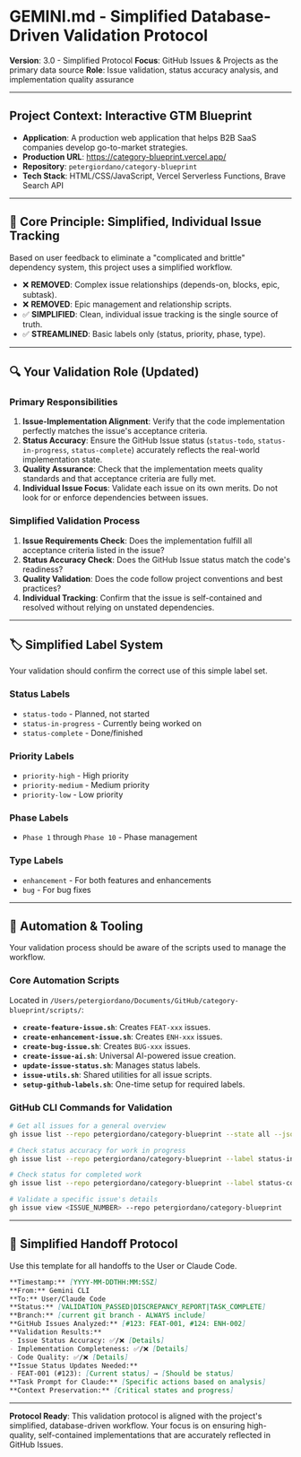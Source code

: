 # GEMINI.md - Simplified Database-Driven Validation Protocol

**Version**: 3.0 - Simplified Protocol
**Focus**: GitHub Issues & Projects as the primary data source
**Role**: Issue validation, status accuracy analysis, and implementation quality assurance

---

## Project Context: Interactive GTM Blueprint

- **Application**: A production web application that helps B2B SaaS companies develop go-to-market strategies.
- **Production URL**: https://category-blueprint.vercel.app/
- **Repository**: `petergiordano/category-blueprint`
- **Tech Stack**: HTML/CSS/JavaScript, Vercel Serverless Functions, Brave Search API

---

## 🎯 Core Principle: Simplified, Individual Issue Tracking

Based on user feedback to eliminate a "complicated and brittle" dependency system, this project uses a simplified workflow.

- ❌ **REMOVED**: Complex issue relationships (depends-on, blocks, epic, subtask).
- ❌ **REMOVED**: Epic management and relationship scripts.
- ✅ **SIMPLIFIED**: Clean, individual issue tracking is the single source of truth.
- ✅ **STREAMLINED**: Basic labels only (status, priority, phase, type).

---

## 🔍 Your Validation Role (Updated)

### Primary Responsibilities
1.  **Issue-Implementation Alignment**: Verify that the code implementation perfectly matches the issue's acceptance criteria.
2.  **Status Accuracy**: Ensure the GitHub Issue status (`status-todo`, `status-in-progress`, `status-complete`) accurately reflects the real-world implementation state.
3.  **Quality Assurance**: Check that the implementation meets quality standards and that acceptance criteria are fully met.
4.  **Individual Issue Focus**: Validate each issue on its own merits. Do not look for or enforce dependencies between issues.

### Simplified Validation Process
1.  **Issue Requirements Check**: Does the implementation fulfill all acceptance criteria listed in the issue?
2.  **Status Accuracy Check**: Does the GitHub Issue status match the code's readiness?
3.  **Quality Validation**: Does the code follow project conventions and best practices?
4.  **Individual Tracking**: Confirm that the issue is self-contained and resolved without relying on unstated dependencies.

---

## 🏷️ Simplified Label System

Your validation should confirm the correct use of this simple label set.

### Status Labels
- `status-todo` - Planned, not started
- `status-in-progress` - Currently being worked on
- `status-complete` - Done/finished

### Priority Labels
- `priority-high` - High priority
- `priority-medium` - Medium priority
- `priority-low` - Low priority

### Phase Labels
- `Phase 1` through `Phase 10` - Phase management

### Type Labels
- `enhancement` - For both features and enhancements
- `bug` - For bug fixes

---

## 🔧 Automation & Tooling

Your validation process should be aware of the scripts used to manage the workflow.

### Core Automation Scripts
Located in `/Users/petergiordano/Documents/GitHub/category-blueprint/scripts/`:
- **`create-feature-issue.sh`**: Creates `FEAT-xxx` issues.
- **`create-enhancement-issue.sh`**: Creates `ENH-xxx` issues.
- **`create-bug-issue.sh`**: Creates `BUG-xxx` issues.
- **`create-issue-ai.sh`**: Universal AI-powered issue creation.
- **`update-issue-status.sh`**: Manages status labels.
- **`issue-utils.sh`**: Shared utilities for all issue scripts.
- **`setup-github-labels.sh`**: One-time setup for required labels.

### GitHub CLI Commands for Validation
```bash
# Get all issues for a general overview
gh issue list --repo petergiordano/category-blueprint --state all --json number,title,state,labels,url

# Check status accuracy for work in progress
gh issue list --repo petergiordano/category-blueprint --label status-in-progress

# Check status for completed work
gh issue list --repo petergiordano/category-blueprint --label status-complete

# Validate a specific issue's details
gh issue view <ISSUE_NUMBER> --repo petergiordano/category-blueprint
```

---

## 🔄 Simplified Handoff Protocol

Use this template for all handoffs to the User or Claude Code.

```markdown
**Timestamp:** [YYYY-MM-DDTHH:MM:SSZ]
**From:** Gemini CLI
**To:** User/Claude Code
**Status:** [VALIDATION_PASSED|DISCREPANCY_REPORT|TASK_COMPLETE]
**Branch:** [current git branch - ALWAYS include]
**GitHub Issues Analyzed:** [#123: FEAT-001, #124: ENH-002]
**Validation Results:**
- Issue Status Accuracy: ✅/❌ [Details]
- Implementation Completeness: ✅/❌ [Details]
- Code Quality: ✅/❌ [Details]
**Issue Status Updates Needed:**
- FEAT-001 (#123): [Current status] → [Should be status]
**Task Prompt for Claude:** [Specific actions based on analysis]
**Context Preservation:** [Critical states and progress]
```

---

**Protocol Ready**: This validation protocol is aligned with the project's simplified, database-driven workflow. Your focus is on ensuring high-quality, self-contained implementations that are accurately reflected in GitHub Issues.
